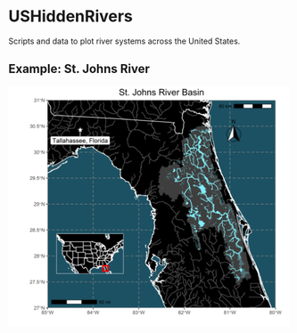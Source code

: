 # USHiddenRivers
Scripts and data to plot river systems across the United States.

## Example: St. Johns River
![St. Johns River](./maps/StJohns.png)
